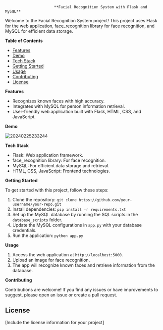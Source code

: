                           **Facial Recognition System with Flask and MySQL**
Welcome to the Facial Recognition System project! This project uses Flask for the web application, face_recognition library for face recognition, and MySQL for efficient data storage.

**Table of Contents**
- [Features](#features)  
- [Demo](#demo)
- [Tech Stack](#tech-stack)
- [Getting Started](#getting-started)
- [Usage](#usage)
- [Contributing](#contributing)
- [License](#license)

**Features**

- Recognizes known faces with high accuracy.
- Integrates with MySQL for person information retrieval.
- User-friendly web application built with Flask, HTML, CSS, and JavaScript.

**Demo**

![20240225233244](https://github.com/Pavankalyan306/Facial-Recognition-System/assets/154356480/d4fbe85a-efd7-43f0-88fc-e975c1d63946)


**Tech Stack**

- Flask: Web application framework.
- face_recognition library: For face recognition.
- MySQL: For efficient data storage and retrieval.
- HTML, CSS, JavaScript: Frontend technologies.

**Getting Started**

To get started with this project, follow these steps:

1. Clone the repository: `git clone https://github.com/your-username/your-repo.git`
2. Install dependencies: `pip install -r requirements.txt`
3. Set up the MySQL database by running the SQL scripts in the `database_scripts` folder.
4. Update the MySQL configurations in `app.py` with your database credentials.
5. Run the application: `python app.py`

**Usage**

1. Access the web application at `http://localhost:5000`.
2. Upload an image for face recognition.
3. The app will recognize known faces and retrieve information from the database.

**Contributing**

Contributions are welcome! If you find any issues or have improvements to suggest, please open an issue or create a pull request.

## License

[Include the license information for your project]


